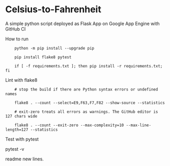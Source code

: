 # Celsius-to-Fahrenheit
A simple python script deployed as Flask App on Google App Engine with GitHub CI

How to run
        
        python -m pip install --upgrade pip
        
        pip install flake8 pytest
       
        if [ -f requirements.txt ]; then pip install -r requirements.txt; fi
  
Lint with flake8
       
        # stop the build if there are Python syntax errors or undefined names
     
        flake8 . --count --select=E9,F63,F7,F82 --show-source --statistics
      
        # exit-zero treats all errors as warnings. The GitHub editor is 127 chars wide
     
        flake8 . --count --exit-zero --max-complexity=10 --max-line-length=127 --statistics


Test with pytest

pytest -v



readme new lines.